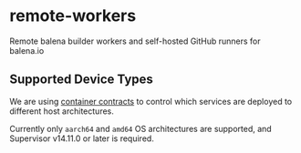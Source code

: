 # remote-workers

Remote balena builder workers and self-hosted GitHub runners for balena.io

## Supported Device Types

We are using [container contracts](https://docs.balena.io/learn/develop/container-contracts/#container-contracts) to control which services are deployed to different host architectures.

Currently only `aarch64` and `amd64` OS architectures are supported, and Supervisor v14.11.0 or later is required.
